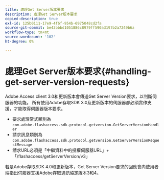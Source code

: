 ```yaml
---
title: 處理Get Server版本要求
description: 處理Get Server版本要求
copied-description: true
exl-id: 125b0111-17e9-4f6f-954b-6975048cd2fa
source-git-commit: be43bbbd1051886c8979ff590a3197b2a7249b6a
workflow-type: tm+mt
source-wordcount: '102'
ht-degree: 0%

---
```


# 處理Get Server版本要求{#handling-get-server-version-requests}

Adobe Access client 3.0和更新版本會傳送Get Server Version要求，以判斷伺服器的功能。 所有使用Adobe存取SDK 3.0及更新版本的伺服器都必須實作支援，才能取得伺服器版本要求。

* 要求處理常式類別為 `com.adobe.flashaccess.sdk.protocol.getversion.GetServerVersionHandler`
* 請求訊息類別為 `com.adobe.flashaccess.sdk.protocol.getversion.GetServerVersionRequestMessage`
* 請求URL必須是「中繼資料中的授權伺服器URL」+「/flashaccess/getServerVersion/v3」

若是Adobe存取SDK 4.0和更新版本，Get Server Version要求的回應會向使用者端指出伺服器支援Adobe存取通訊協定版本3和4。
